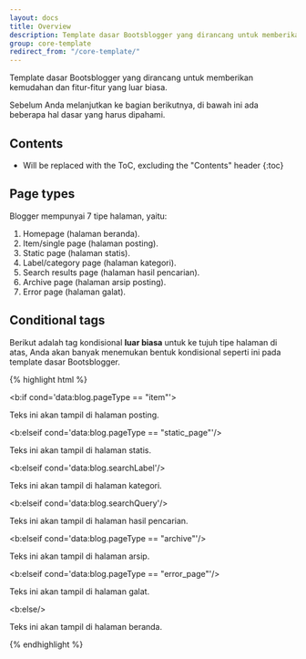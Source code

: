```yaml
---
layout: docs
title: Overview
description: Template dasar Bootsblogger yang dirancang untuk memberikan kemudahan dan fitur-fitur yang luar biasa.
group: core-template
redirect_from: "/core-template/"
---
```


Template dasar Bootsblogger yang dirancang untuk memberikan kemudahan dan fitur-fitur yang luar biasa.

Sebelum Anda melanjutkan ke bagian berikutnya, di bawah ini ada beberapa hal dasar yang harus dipahami.

## Contents

* Will be replaced with the ToC, excluding the "Contents" header
{:toc}

## Page types

Blogger mempunyai 7 tipe halaman, yaitu:

1. Homepage (halaman beranda).
2. Item/single page (halaman posting).
3. Static page (halaman statis).
4. Label/category page (halaman kategori).
5. Search results page (halaman hasil pencarian).
6. Archive page (halaman arsip posting).
7. Error page (halaman galat).

## Conditional tags

Berikut adalah tag kondisional **luar biasa** untuk ke tujuh tipe halaman di atas, Anda akan banyak menemukan bentuk kondisional seperti ini pada template dasar Bootsblogger.

{% highlight html %}
<!-- Item/single page -->
<b:if cond='data:blog.pageType == &quot;item&quot;'>
  <p>Teks ini akan tampil di halaman posting.</p>

<!-- Static page -->
<b:elseif cond='data:blog.pageType == &quot;static_page&quot;'/>
  <p>Teks ini akan tampil di halaman statis.</p>

  <!-- Label/category page -->
<b:elseif cond='data:blog.searchLabel'/>
  <p>Teks ini akan tampil di halaman kategori.</p>

<!-- Search results page -->
<b:elseif cond='data:blog.searchQuery'/>
  <p>Teks ini akan tampil di halaman hasil pencarian.</p>

<!-- Archive page -->
<b:elseif cond='data:blog.pageType == &quot;archive&quot;'/>
  <p>Teks ini akan tampil di halaman arsip.</p>

<!-- Error page -->
<b:elseif cond='data:blog.pageType == &quot;error_page&quot;'/>
  <p>Teks ini akan tampil di halaman galat.</p>

<!-- Homepage -->
<b:else/>
  <p>Teks ini akan tampil di halaman beranda.</p>
</b:if>
{% endhighlight %}
